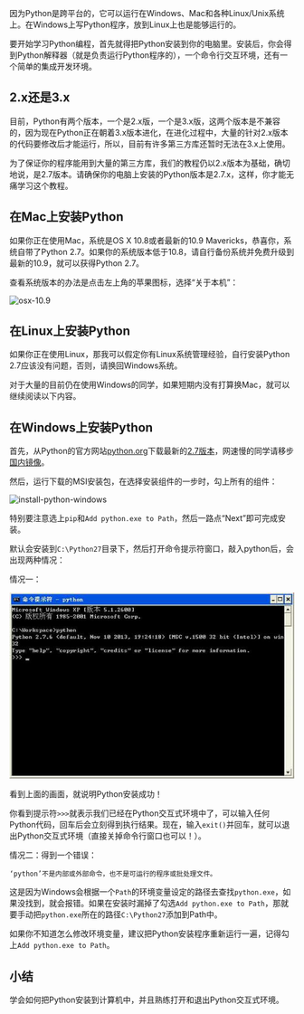 因为Python是跨平台的，它可以运行在Windows、Mac和各种Linux/Unix系统上。在Windows上写Python程序，放到Linux上也是能够运行的。

要开始学习Python编程，首先就得把Python安装到你的电脑里。安装后，你会得到Python解释器（就是负责运行Python程序的），一个命令行交互环境，还有一个简单的集成开发环境。

## 2.x还是3.x

目前，Python有两个版本，一个是2.x版，一个是3.x版，这两个版本是不兼容的，因为现在Python正在朝着3.x版本进化，在进化过程中，大量的针对2.x版本的代码要修改后才能运行，所以，目前有许多第三方库还暂时无法在3.x上使用。

为了保证你的程序能用到大量的第三方库，我们的教程仍以2.x版本为基础，确切地说，是2.7版本。请确保你的电脑上安装的Python版本是2.7.x，这样，你才能无痛学习这个教程。

## 在Mac上安装Python

如果你正在使用Mac，系统是OS X 10.8或者最新的10.9 Mavericks，恭喜你，系统自带了Python 2.7。如果你的系统版本低于10.8，请自行备份系统并免费升级到最新的10.9，就可以获得Python 2.7。

查看系统版本的办法是点击左上角的苹果图标，选择“关于本机”：

![osx-10.9](images/安装Python_01.png)

## 在Linux上安装Python

如果你正在使用Linux，那我可以假定你有Linux系统管理经验，自行安装Python 2.7应该没有问题，否则，请换回Windows系统。

对于大量的目前仍在使用Windows的同学，如果短期内没有打算换Mac，就可以继续阅读以下内容。

## 在Windows上安装Python

首先，从Python的官方网站[python.org](http://www.python.org/)下载最新的[2.7版本](https://www.python.org/downloads/release/python-2712/)，网速慢的同学请移步[国内镜像](https://pan.baidu.com/s/1kU5OCOB#list/path=%2Fpub%2Fpython)。

然后，运行下载的MSI安装包，在选择安装组件的一步时，勾上所有的组件：

![install-python-windows](images/安装Python_02.png)

特别要注意选上`pip`和`Add python.exe to Path`，然后一路点“Next”即可完成安装。

默认会安装到`C:\Python27`目录下，然后打开命令提示符窗口，敲入python后，会出现两种情况：

情况一：

![python-command](images/安装Python_03.png)

看到上面的画面，就说明Python安装成功！

你看到提示符`>>>`就表示我们已经在Python交互式环境中了，可以输入任何Python代码，回车后会立刻得到执行结果。现在，输入`exit()`并回车，就可以退出Python交互式环境（直接关掉命令行窗口也可以！）。

情况二：得到一个错误：

```
‘python’不是内部或外部命令，也不是可运行的程序或批处理文件。
```

这是因为Windows会根据一个`Path`的环境变量设定的路径去查找`python.exe`，如果没找到，就会报错。如果在安装时漏掉了勾选`Add python.exe to Path`，那就要手动把`python.exe`所在的路径`C:\Python27`添加到Path中。

如果你不知道怎么修改环境变量，建议把Python安装程序重新运行一遍，记得勾上`Add python.exe to Path`。

## 小结

学会如何把Python安装到计算机中，并且熟练打开和退出Python交互式环境。